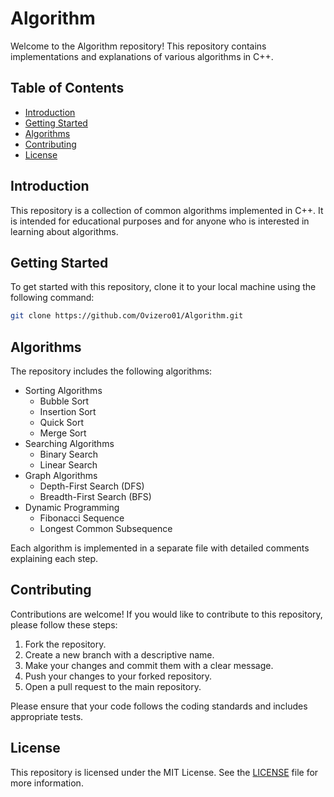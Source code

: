 # Algorithm

Welcome to the Algorithm repository! This repository contains implementations and explanations of various algorithms in C++.

## Table of Contents
- [Introduction](#introduction)
- [Getting Started](#getting-started)
- [Algorithms](#algorithms)
- [Contributing](#contributing)
- [License](#license)

## Introduction
This repository is a collection of common algorithms implemented in C++. It is intended for educational purposes and for anyone who is interested in learning about algorithms.

## Getting Started
To get started with this repository, clone it to your local machine using the following command:
```bash
git clone https://github.com/Ovizero01/Algorithm.git
```

## Algorithms
The repository includes the following algorithms:
- Sorting Algorithms
  - Bubble Sort
  - Insertion Sort
  - Quick Sort
  - Merge Sort
- Searching Algorithms
  - Binary Search
  - Linear Search
- Graph Algorithms
  - Depth-First Search (DFS)
  - Breadth-First Search (BFS)
- Dynamic Programming
  - Fibonacci Sequence
  - Longest Common Subsequence

Each algorithm is implemented in a separate file with detailed comments explaining each step.

## Contributing
Contributions are welcome! If you would like to contribute to this repository, please follow these steps:
1. Fork the repository.
2. Create a new branch with a descriptive name.
3. Make your changes and commit them with a clear message.
4. Push your changes to your forked repository.
5. Open a pull request to the main repository.

Please ensure that your code follows the coding standards and includes appropriate tests.

## License
This repository is licensed under the MIT License. See the [LICENSE](LICENSE) file for more information.
